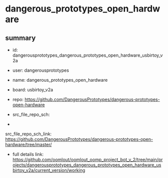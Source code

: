 # dangerous_prototypes_open_hardware
 
## summary 
* id: dangerousprototypes_dangerous_prototypes_open_hardware_usbirtoy_v2a
* user: dangerousprototypes
* name: dangerous_prototypes_open_hardware
* board: usbirtoy_v2a
* repo: https://github.com/DangerousPrototypes/dangerous-prototypes-open-hardware



* src_file_repo_sch: 
*
 src_file_repo_sch_link: https://github.com/DangerousPrototypes/dangerous-prototypes-open-hardware/tree/master/
* full details link: https://github.com/oomlout/oomlout_oomp_project_bot_v_2/tree/main/projects/dangerousprototypes_dangerous_prototypes_open_hardware_usbirtoy_v2a/current_version/working  






